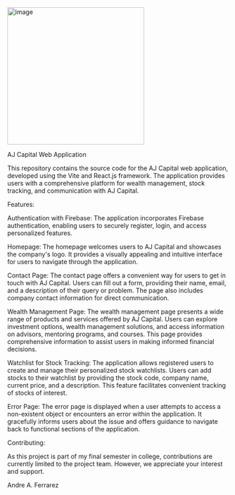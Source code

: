 <img width="311" alt="image" src="https://github.com/AndreFerrarez/Aj-Corp-Final-Project/assets/81924112/4603092a-4a5b-4a29-9f42-e123174545e6">


AJ Capital Web Application

This repository contains the source code for the AJ Capital web application,
developed using the Vite and React.js framework. 
The application provides users with a comprehensive platform for wealth management, stock tracking, and communication with AJ Capital.

Features:

Authentication with Firebase: The application incorporates Firebase authentication, enabling users to securely register, login, and access personalized features.

Homepage: The homepage welcomes users to AJ Capital and showcases the company's logo.
It provides a visually appealing and intuitive interface for users to navigate through the application.

Contact Page: The contact page offers a convenient way for users to get in touch with AJ Capital. 
Users can fill out a form, providing their name, email, and a description of their query or problem. The page also includes company contact information for direct communication.

Wealth Management Page: The wealth management page presents a wide range of products and services offered by AJ Capital. 
Users can explore investment options, wealth management solutions, and access information on advisors, 
mentoring programs, and courses. This page provides comprehensive information to assist users in making informed financial decisions.

Watchlist for Stock Tracking: The application allows registered users to create and manage their personalized stock watchlists. 
Users can add stocks to their watchlist by providing the stock code, company name, current price, and a description. 
This feature facilitates convenient tracking of stocks of interest.

Error Page: The error page is displayed when a user attempts to access a non-existent object or encounters an error within the application. 
It gracefully informs users about the issue and offers guidance to navigate back to functional sections of the application.


Contributing:

As this project is part of my final semester in college, 
contributions are currently limited to the project team. However, we appreciate your interest and support.

Andre A. Ferrarez
